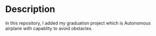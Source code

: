 # Description
In this repository, I added my graduation project which is Autonomous airplane with capablity to avoid obstacles.